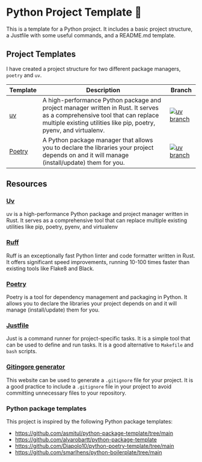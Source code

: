 # Python Project Template 🐍

This is a template for a Python project. It includes a basic project structure, a Justfile with some useful commands, and a README.md template.

## Project Templates
I have created a project structure for two different package managers, `poetry` and `uv`.

| Template | Description | Branch |
| --- | --- |--|
| [uv](https://docs.astral.sh/uv/) | A high-performance Python package and project manager written in Rust. It serves as a comprehensive tool that can replace multiple existing utilities like pip, poetry, pyenv, and virtualenv. | [![uv branch](https://skillicons.dev/icons?i=git)](https://github.com/difegam/python-project-template/tree/uv) |
| [Poetry](https://python-poetry.org/) | A Python package manager that allows you to declare the libraries your project depends on and it will manage (install/update) them for you. |[![uv branch](https://skillicons.dev/icons?i=git)](https://github.com/difegam/python-project-template/tree/poetry)|



## Resources

### [Uv](https://docs.astral.sh/uv/)
uv is a high-performance Python package and project manager written in Rust. It serves as a comprehensive tool that can replace multiple existing utilities like pip, poetry, pyenv, and virtualenv

### [Ruff](https://docs.astral.sh/ruff/)
Ruff is an exceptionally fast Python linter and code formatter written in Rust. It offers significant speed improvements, running 10-100 times faster than existing tools like Flake8 and Black.

### [Poetry](https://python-poetry.org/)
Poetry is a tool for dependency management and packaging in Python. It allows you to declare the libraries your project depends on and it will manage (install/update) them for you.

### [Justfile](https://just.systems/man/en/)
Just is a command runner for project-specific tasks. It is a simple tool that can be used to define and run tasks. It is a good alternative to `Makefile` and `bash` scripts.

### [Gitingore generator](https://www.toptal.com/developers/gitignore)
This website can be used to generate a `.gitignore` file for your project. It is a good practice to include a `.gitignore` file in your project to avoid committing unnecessary files to your repository.


### Python package templates
This project is inspired by the following Python package templates:

- https://github.com/asmitul/python-package-template/tree/main
- https://github.com/alvarobartt/python-package-template
- https://github.com/Diapolo10/python-poetry-template/tree/main
- https://github.com/smarlhens/python-boilerplate/tree/main
